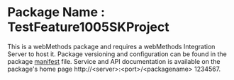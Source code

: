 # Package Name : TestFeature1005SKProject
This is a webMethods package and requires a webMethods Integration Server to host it. Package versioning and configuration can be found in the package [manifest](./TestFeature1005SKProject/manifest.v3) file. Service and API documentation is available on the package's home page http://&lt;server&gt;:&lt;port&gt;/&lt;packagename> 1234567.

